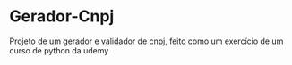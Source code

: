# Gerador-Cnpj
 Projeto de um gerador e validador de cnpj, feito como um exercício de um curso de python da udemy
